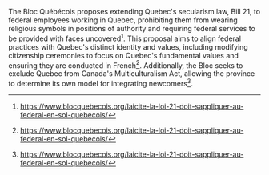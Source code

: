 The Bloc Québécois proposes extending Quebec's secularism law, Bill 21, to federal employees working in Quebec, prohibiting them from wearing religious symbols in positions of authority and requiring federal services to be provided with faces uncovered[^1]. This proposal aims to align federal practices with Quebec's distinct identity and values, including modifying citizenship ceremonies to focus on Quebec's fundamental values and ensuring they are conducted in French[^2]. Additionally, the Bloc seeks to exclude Quebec from Canada's Multiculturalism Act, allowing the province to determine its own model for integrating newcomers[^3].

[^1]: https://www.blocquebecois.org/laicite-la-loi-21-doit-sappliquer-au-federal-en-sol-quebecois/
[^2]: https://www.blocquebecois.org/laicite-la-loi-21-doit-sappliquer-au-federal-en-sol-quebecois/
[^3]: https://www.blocquebecois.org/laicite-la-loi-21-doit-sappliquer-au-federal-en-sol-quebecois/
